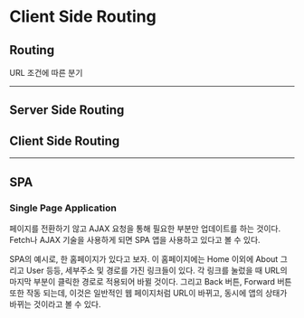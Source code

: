 # Client Side Routing

## Routing

URL 조건에 따른 분기

---

## Server Side Routing

## Client Side Routing

---

## SPA

### Single Page Application

페이지를 전환하기 않고 AJAX 요청을 통해 필요한 부분만 업데이트를 하는 것이다. Fetch나 AJAX 기술을 사용하게 되면 SPA 앱을 사용하고 있다고 볼 수 있다.

SPA의 예시로, 한 홈페이지가 있다고 보자. 이 홈페이지에는 Home 이외에 About 그리고 User 등등, 세부주소 및 경로를 가진 링크들이 있다. 각 링크를 눌렀을 때 URL의 마지막 부분이 클릭한 경로로 적용되어 바뀔 것이다. 그리고 Back 버튼, Forward 버튼 또한 작동 되는데, 이것은 일반적인 웹 페이지처럼 URL이 바뀌고, 동시에 앱의 상태가 바뀌는 것이라고 볼 수 있다.
